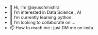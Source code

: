 - 👋 Hi, I’m @ayuschmishra
- 👀 I’m interested in Data Science , AI
- 🌱 I’m currently learning python.
- 💞️ I’m looking to collaborate on ...
- 📫 How to reach me : just DM me on insta

<!---
ayshmishra/ayshmishra is a ✨ special ✨ repository because its `README.md` (this file) appears on your GitHub profile.
You can click the Preview link to take a look at your changes.
--->
